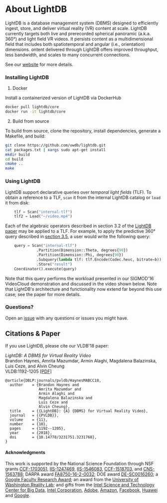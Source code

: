 # About LightDB

LightDB is a database management system (DBMS) designed
to efficiently ingest, store, and deliver virtual reality (VR)
content at scale. LightDB currently targets both live and prerecorded
spherical panoramic (a.k.a. 360°) and light field VR videos. It persists content
as a multidimensional field that includes both spatiotemporal 
and angular (i.e., orientation) dimensions. 
ontent delivered through LightDB offers improved throughput,
less bandwidth, and scales to many concurrent connections.

See our [website](http://lightdb.uwdb.io) for more details.

### Installing LightDB

1. Docker

Install a containerized version of LightDB via DockerHub

```sh
docker pull lightdb/core
docker run -it lightdb/core
```

2. Build from source

To build from source, clone the repository, install dependencies, generate a Makefile, and build:

```sh
git clone https://github.com/uwdb/lightdb.git
cat packages.txt | xargs sudo apt-get install
mkdir build
cd build
cmake ..
make
```

### Using LightDB

LightDB support declarative queries over _temporal light fields_ (TLF).  To obtain a reference to a TLF, `scan` it from the internal LightDB catalog or `load` it from disk:

```python
    tlf = Scan("internal-tlf")
    tlf2 = Load("~/video.mp4")
```

Each of the algebraic operators described in section 3.2 of the [LightDB paper](http://db.cs.washington.edu/projects/lightdb/p1144-haynes.pdf) may be applied to a TLF.  For example, to apply the predictive 360° query described in [section 3.5](http://db.cs.washington.edu/projects/lightdb/p1144-haynes.pdf), a user would write the following query:

```python
    query = Scan("internal-tlf")
              .Partition(Dimension::Theta, degrees{90})
              .Partition(Dimension::Phi, degrees{90})
              .Subquery(lambda tlf: tlf.Encode(Codec.hevc, bitrate=b))
              .Store("result")
    Coordinator().execute(query)
```

Note that this query performs the workload presented in our SIGMOD'16 VideoCloud demonstration and discussed in the video shown below.  Note that LightDB's architecture and functionality now extend far beyond this use case; see the paper for more details.

### Questions?

Open an [issue](https://github.com/uwdb/lightdb/issues) with any questions or issues you might have.

## Citations & Paper

If you use LightDB, please cite our VLDB'18 paper:

_LightDB: A DBMS for Virtual Reality Video_<br/>
Brandon Haynes, Amrita Mazumdar, Armin Alaghi, Magdalena Balazinska, Luis Ceze, and Alvin Cheung<br />
VLDB:1192-1205 [[PDF]](http://www.vldb.org/pvldb/vol11/p1192-haynes.pdf)

```
@article{DBLP:journals/pvldb/HaynesMABCC18,
  author    = {Brandon Haynes and
               Amrita Mazumdar and
               Armin Alaghi and
               Magdalena Balazinska and
               Luis Ceze and
               Alvin Cheung},
  title     = {{LightDB}: {A} {DBMS} for Virtual Reality Video},
  journal   = {{PVLDB}},
  volume    = {11},
  number    = {10},
  pages     = {1192--1205},
  year      = {2018},
  doi       = {10.14778/3231751.3231768},
}
```

#### Acknowledgments

This work is supported by the National Science Foundation
through NSF grants 
[CCF-1703051](https://www.nsf.gov/awardsearch/showAward?AWD_ID=1703051), 
[IIS-1247469](https://www.nsf.gov/awardsearch/showAward?AWD_ID=1247469), 
[IIS-1546083](https://www.nsf.gov/awardsearch/showAward?AWD_ID=1546083), 
[CCF-1518703](https://www.nsf.gov/awardsearch/showAward?AWD_ID=1518703), and 
[CNS-1563788](https://www.nsf.gov/awardsearch/showAward?AWD_ID=1563788);
DARPA award [FA8750-16-2-0032](https://www.darpa.mil); DOE award [DE-SC0016260](https://science.energy.gov/grants);
a [Google Faculty Research Award](https://docs.google.com/document/d/1IfCmWZ-ClmvmB4gzlApR4htAhYBjKliPGQxLpu6KmaU/edit);
an award from the [University of Washington Reality Lab](https://realitylab.uw.edu);
and gifts from the [Intel Science and Technology Center for Big
Data](http://istc-bigdata.org), [Intel Corporation](https://www.intel.com), [Adobe](http://www.adobe.com), [Amazon](https://www.amazon.com), [Facebook](https://facebook.com), [Huawei](https://www.huawei.com) and [Google](https://google.com).

&nbsp;
